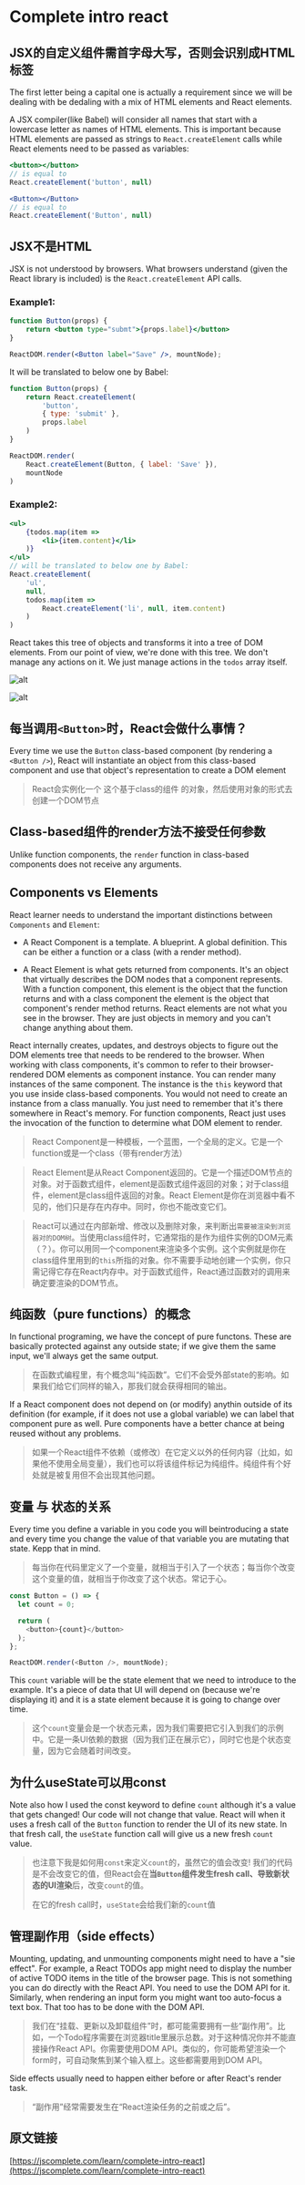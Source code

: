 # Complete intro react

## JSX的自定义组件需首字母大写，否则会识别成HTML标签
The first letter being a capital one is actually a requirement since we will be dealing with be dedaling with a mix of HTML elements and React elements.

A JSX compiler(like Babel) will consider all names that start with a lowercase letter as names of HTML elements. This is important because HTML elements are passed as strings to `React.createElement` calls while React elements need to be passed as variables:

```jsx
<button></button>
// is equal to
React.createElement('button', null)

<Button></Button>
// is equal to
React.createElement('Button', null)
```

## JSX不是HTML
JSX is not understood by browsers. What browsers understand (given the React library is included) is the `React.createElement` API calls.

### Example1:
```jsx
function Button(props) {
    return <button type="submt">{props.label}</button>
}

ReactDOM.render(<Button label="Save" />, mountNode);
```

It will be translated to below one by Babel:

```js
function Button(props) {
    return React.createElement(
        'button',
        { type: 'submit' },
        props.label
    )
}

ReactDOM.render(
    React.createElement(Button, { label: 'Save' }),
    mountNode
)
```

### Example2:
```jsx
<ul>
    {todos.map(item =>
        <li>{item.content}</li>
    )}
</ul>
// will be translated to below one by Babel:
React.createElement(
    'ul',
    null,
    todos.map(item =>
        React.createElement('li', null, item.content)
    )
)
```
React takes this tree of objects and transforms it into a tree of DOM elements. From our point of view, we're done with this tree. We don't manage any actions on it. We just manage actions in the `todos` array itself.

![alt](./img/img-1.png)

![alt](./img/img-2.png)

## 每当调用`<Button>`时，React会做什么事情？
Every time we use the `Button` class-based component (by rendering a `<Button />`), React will instantiate an object from this class-based component and use that object's representation to create a DOM element

> React会实例化一个 这个基于class的组件 的对象，然后使用对象的形式去创建一个DOM节点

## Class-based组件的render方法不接受任何参数
Unlike function components, the `render` function in class-based components does not receive any arguments.

## Components vs Elements
React learner needs to understand the important distinctions between `Components` and `Element`:
 - A React Component is a template. A blueprint. A global definition. This can be either a function or a class (with a render method).

 - A React Element is what gets returned from components. It's an object that virtually describes the DOM nodes that a component represents. With a function component, this element is the object that the function returns and with a class component the element is the object that component's render method returns. React elements are not what you see in the browser. They are just objects in memory and you can't change anything about them.

 React internally creates, updates, and destroys objects to figure out the DOM elements tree that needs to be rendered to the browser. When working with class components, it's common to refer to their browser-rendered DOM elements as component instance. You can render many instances of the same component. The instance is the `this` keyword that you use inside class-based components. You would not need to create an instance from a class manually. You just need to remember that it's there somewhere in React's memory. For function components, React just uses the invocation of the function to determine what DOM element to render.

 > React Component是一种模板，一个蓝图，一个全局的定义。它是一个function或是一个class（带有render方法）

 > React Element是从React Component返回的。它是一个描述DOM节点的对象。对于函数式组件，element是函数式组件返回的对象；对于class组件，element是class组件返回的对象。React Element是你在浏览器中看不见的，他们只是存在内存中。同时，你也不能改变它们。

 > React可以通过在内部新增、修改以及删除对象，来判断出`需要被渲染到浏览器对的DOM树`。当使用class组件时，它通常指的是作为组件实例的DOM元素（？）。你可以用同一个component来渲染多个实例。这个实例就是你在class组件里用到的`this`所指的对象。你不需要手动地创建一个实例，你只需记得它存在React内存中。对于函数式组件，React通过函数对的调用来确定要渲染的DOM节点。

## 纯函数（pure functions）的概念
In functional programing, we have the concept of pure functons. These are basically protected against any outside state; if we give them the same input, we'll always get the same output.

> 在函数式编程里，有个概念叫“纯函数”。它们不会受外部state的影响。如果我们给它们同样的输入，那我们就会获得相同的输出。

If a React component does not depend on (or modify) anythin outside of its definition (for example, if it does not use a global variable) we can label that component pure as well. Pure components have a better chance at being reused without any problems.

> 如果一个React组件不依赖（或修改）在它定义以外的任何内容（比如，如果他不使用全局变量），我们也可以将该组件标记为纯组件。纯组件有个好处就是被复用但不会出现其他问题。

## 变量 与 状态的关系
Every time you define a variable in you code you will beintroducing a state and every time you change the value of that variable you are mutating that state. Kepp that in mind.

> 每当你在代码里定义了一个变量，就相当于引入了一个状态；每当你个改变这个变量的值，就相当于你改变了这个状态。常记于心。

```js
const Button = () => {
  let count = 0;

  return (
    <button>{count}</button>
  );
};

ReactDOM.render(<Button />, mountNode);
```
This `count` variable will be the state element that we need to introduce to the example. It's a piece of data that UI will depend on (because we're displaying it) and it is a state element because it is going to change over time.

> 这个`count`变量会是一个状态元素，因为我们需要把它引入到我们的示例中。它是一条UI依赖的数据（因为我们正在展示它），同时它也是个状态变量，因为它会随着时间改变。

## 为什么useState可以用const
Note also how I used the const keyword to define `count` although it's a value that gets changed! Our code will not change that value. React will when it uses a fresh call of the `Button` function to render the UI of its new state. In that fresh call, the `useState` function call will give us a new fresh `count` value.

> 也注意下我是如何用`const`来定义`count`的，虽然它的值会改变! 我们的代码是不会改变它的值，但React会在**当`Button`组件发生fresh call、导致新状态的UI渲染**后，改变`count`的值。
>
> 在它的fresh call时，`useState`会给我们新的`count`值

## 管理副作用（side effects）
Mounting, updating, and unmounting components might need to have a "sie effect". For example, a React TODOs app might need to display the number of active TODO items in the title of the browser page. This is not something you can do directly with the React API. You need to use the DOM API for it. Similarly, when rendering an input form you might want too auto-focus a text box. That too has to be done with the DOM API.

> 我们在“挂载、更新以及卸载组件”时，都可能需要拥有一些“副作用”。比如，一个Todo程序需要在浏览器title里展示总数。对于这种情况你并不能直接操作React API。你需要使用DOM API。类似的，你可能希望渲染一个form时，可自动聚焦到某个输入框上。这些都需要用到DOM API。

Side effects usually need to happen either before or after React's render task.

> “副作用”经常需要发生在“React渲染任务的之前或之后”。


## 原文链接
[https://jscomplete.com/learn/complete-intro-react](https://jscomplete.com/learn/complete-intro-react)